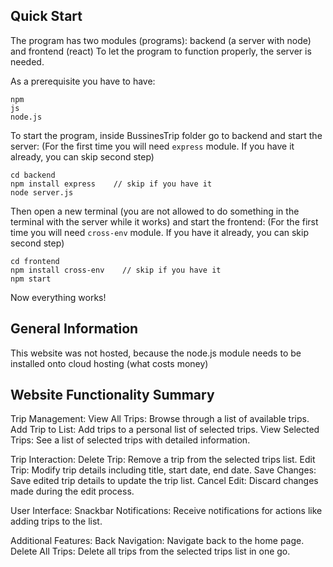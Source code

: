 ## Quick Start


The program has two modules (programs): backend (a server with node) and frontend (react)
To let the program to function properly, the server is needed.

As a prerequisite you have to have:

```
npm
js
node.js
```

To start the program, inside BussinesTrip folder go to backend and start the server:
(For the first time you will need ```express``` module. If you have it already, you can skip second step)

```
cd backend
npm install express    // skip if you have it
node server.js
```

Then open a new terminal (you are not allowed to do something in the terminal with the server while it works) and start the frontend:
(For the first time you will need ```cross-env``` module. If you have it already, you can skip second step)

```
cd frontend
npm install cross-env    // skip if you have it
npm start
```

Now everything works!


## General Information 

This website was not hosted, because the node.js module needs to be installed onto cloud hosting (what costs money)

## Website Functionality Summary

Trip Management:
View All Trips: Browse through a list of available trips.
Add Trip to List: Add trips to a personal list of selected trips.
View Selected Trips: See a list of selected trips with detailed information.

Trip Interaction:
Delete Trip: Remove a trip from the selected trips list.
Edit Trip: Modify trip details including title, start date, end date.
Save Changes: Save edited trip details to update the trip list.
Cancel Edit: Discard changes made during the edit process.

User Interface:
Snackbar Notifications: Receive notifications for actions like adding trips to the list.

Additional Features:
Back Navigation: Navigate back to the home page.
Delete All Trips: Delete all trips from the selected trips list in one go.
